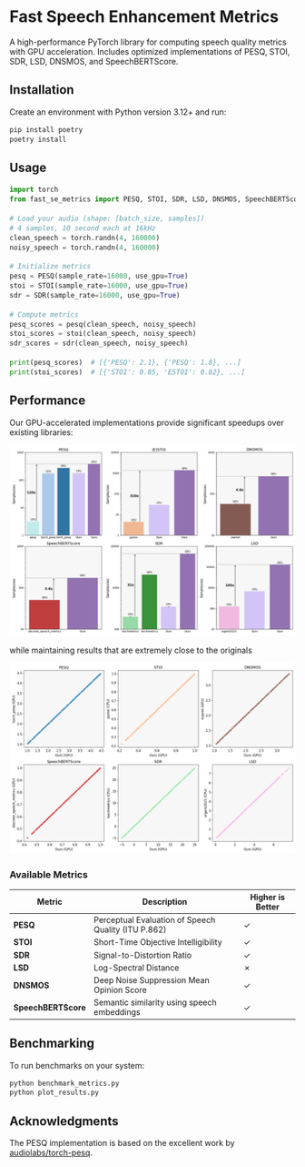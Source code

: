 # Fast Speech Enhancement Metrics

A high-performance PyTorch library for computing speech quality metrics with GPU acceleration. Includes optimized implementations of PESQ, STOI, SDR, LSD, DNSMOS, and SpeechBERTScore.

## Installation
Create an environment with Python version 3.12+ and run:
```bash
pip install poetry
poetry install
```

## Usage

```python
import torch
from fast_se_metrics import PESQ, STOI, SDR, LSD, DNSMOS, SpeechBERTScore

# Load your audio (shape: [batch_size, samples])
# 4 samples, 10 second each at 16kHz
clean_speech = torch.randn(4, 160000)
noisy_speech = torch.randn(4, 160000)

# Initialize metrics
pesq = PESQ(sample_rate=16000, use_gpu=True)
stoi = STOI(sample_rate=16000, use_gpu=True)
sdr = SDR(sample_rate=16000, use_gpu=True)

# Compute metrics
pesq_scores = pesq(clean_speech, noisy_speech)
stoi_scores = stoi(clean_speech, noisy_speech)
sdr_scores = sdr(clean_speech, noisy_speech)

print(pesq_scores)  # [{'PESQ': 2.1}, {'PESQ': 1.8}, ...]
print(stoi_scores)  # [{'STOI': 0.85, 'ESTOI': 0.82}, ...]
```

## Performance

Our GPU-accelerated implementations provide significant speedups over existing libraries:

![Performance Comparison](plots/samples_per_second.png)

while maintaining results that are extremely close to the originals

![Performance Comparison](plots/deviations.png)

### Available Metrics

| Metric | Description | Higher is Better |
|--------|-------------|------------------|
| **PESQ** | Perceptual Evaluation of Speech Quality (ITU P.862) | ✓ |
| **STOI** | Short-Time Objective Intelligibility | ✓ |
| **SDR** | Signal-to-Distortion Ratio | ✓ |
| **LSD** | Log-Spectral Distance | ✗ |
| **DNSMOS** | Deep Noise Suppression Mean Opinion Score | ✓ |
| **SpeechBERTScore** | Semantic similarity using speech embeddings | ✓ |

## Benchmarking

To run benchmarks on your system:

```bash
python benchmark_metrics.py
python plot_results.py
```

## Acknowledgments

The PESQ implementation is based on the excellent work by [audiolabs/torch-pesq](https://github.com/audiolabs/torch-pesq).
